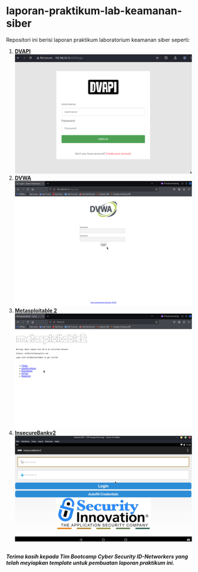 # laporan-praktikum-lab-keamanan-siber
Repositori ini berisi laporan praktikum laboratorium keamanan siber seperti:
1. **[DVAPI](https://github.com/payatu/DVAPI)**
![DVAPI](./assets/DVAPI/2.%20Halaman%20Login.png)
2. **[DVWA](https://github.com/digininja/DVWA)**
![DVWA](./assets/DVWA/1.%20Halaman%20Login%20DVWA.png)
3. **[Metasploitable 2](https://docs.rapid7.com/metasploit/metasploitable-2/)**
![Metasploitable 2](./assets/Metasploitable%202/1.%20Halaman%20Utama%20Metasploitable%202.png)
4. **[InsecureBankv2](https://github.com/dineshshetty/Android-InsecureBankv2)**
![InsecureBankv2](./assets/InsecureBankv2/2.%20APK%20InsecureBankv2.png)

##
#### *Terima kasih kepada Tim Bootcamp Cyber Security ID-Networkers yang telah meyiapkan template untuk pembuatan laporan praktikum ini.*